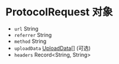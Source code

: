 # ProtocolRequest 对象

* `url` String
* `referrer` String
* `method` String
* `uploadData` [UploadData[]](upload-data.md) (可选)
* `headers` Record<String, String>
